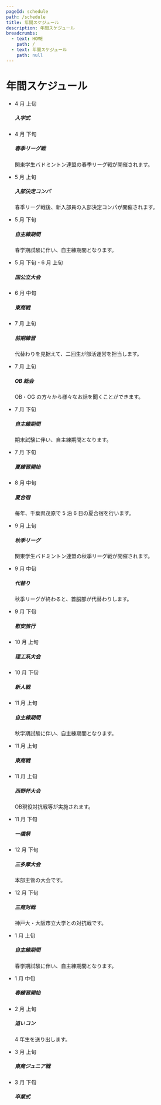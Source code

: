```yaml
---
pageId: schedule
path: /schedule
title: 年間スケジュール
description: 年間スケジュール
breadcrumbs:
  - text: HOME
    path: /
  - text: 年間スケジュール
    path: null
---
```


# 年間スケジュール

<div class="timeline">

- 4 月 上旬
  ##### 入学式

- 4 月 下旬
  ##### 春季リーグ戦
  関東学生バドミントン連盟の春季リーグ戦が開催されます。

- 5 月 上旬
  ##### 入部決定コンパ
  春季リーグ戦後、新入部員の入部決定コンパが開催されます。

- 5 月 下旬
  ##### 自主練期間
  春学期試験に伴い、自主練期間となります。

- 5 月 下旬 - 6 月 上旬
  ##### 国公立大会

- 6 月 中旬
  ##### 東商戦

- 7 月 上旬
  ##### 前期練習
  代替わりを見据えて、二回生が部活運営を担当します。

- 7 月 上旬
  ##### OB 総会
  OB・OG の方々から様々なお話を聞くことができます。

- 7 月 下旬
  ##### 自主練期間
  期末試験に伴い、自主練期間となります。

- 7 月 下旬
  ##### 夏練習開始

- 8 月 中旬
  ##### 夏合宿
  毎年、千葉県茂原で 5 泊 6 日の夏合宿を行います。

- 9 月 上旬
  ##### 秋季リーグ
  関東学生バドミントン連盟の秋季リーグ戦が開催されます。

- 9 月 中旬
  ##### 代替り
  秋季リーグが終わると、首脳部が代替わりします。

- 9 月 下旬
  ##### 慰安旅行

- 10 月 上旬
  ##### 理工系大会

- 10 月 下旬
  ##### 新人戦

- 11 月 上旬
  ##### 自主練期間
  秋学期試験に伴い、自主練期間となります。

- 11 月 上旬
  ##### 東商戦

- 11 月 上旬
  ##### 西野杯大会
  OB現役対抗戦等が実施されます。

- 11 月 下旬
  ##### 一橋祭

- 12 月 下旬
  ##### 三多摩大会
  本部主管の大会です。

- 12 月 下旬
  ##### 三商対戦
  神戸大・大阪市立大学との対抗戦です。

- 1 月 上旬
  ##### 自主練期間
  春学期試験に伴い、自主練期間となります。

- 1 月 中旬
  ##### 春練習開始

- 2 月 上旬
  ##### 追いコン
  4 年生を送り出します。

- 3 月 上旬
  ##### 東商ジュニア戦

- 3 月 下旬
  ##### 卒業式

</div>
